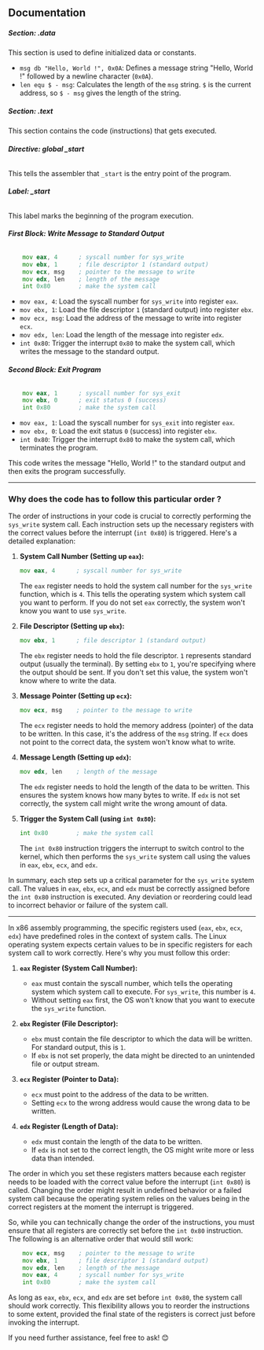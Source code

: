 ## Documentation

##### **Section: .data**
This section is used to define initialized data or constants.

- `msg db "Hello, World !", 0x0A`: Defines a message string "Hello, World !" followed by a newline character (`0x0A`).
- `len equ $ - msg`: Calculates the length of the `msg` string. `$` is the current address, so `$ - msg` gives the length of the string.

##### **Section: .text**
This section contains the code (instructions) that gets executed.

###### **Directive: global _start**
This tells the assembler that `_start` is the entry point of the program.

###### **Label: _start**
This label marks the beginning of the program execution.

###### **First Block: Write Message to Standard Output**
```asm
	mov eax, 4      ; syscall number for sys_write
	mov ebx, 1      ; file descriptor 1 (standard output)
	mov ecx, msg    ; pointer to the message to write
	mov edx, len    ; length of the message
	int 0x80        ; make the system call
```
- `mov eax, 4`: Load the syscall number for `sys_write` into register `eax`.
- `mov ebx, 1`: Load the file descriptor `1` (standard output) into register `ebx`.
- `mov ecx, msg`: Load the address of the message to write into register `ecx`.
- `mov edx, len`: Load the length of the message into register `edx`.
- `int 0x80`: Trigger the interrupt `0x80` to make the system call, which writes the message to the standard output.

###### **Second Block: Exit Program**
```asm
	mov eax, 1      ; syscall number for sys_exit
	mov ebx, 0      ; exit status 0 (success)
	int 0x80        ; make the system call
```
- `mov eax, 1`: Load the syscall number for `sys_exit` into register `eax`.
- `mov ebx, 0`: Load the exit status `0` (success) into register `ebx`.
- `int 0x80`: Trigger the interrupt `0x80` to make the system call, which terminates the program.

This code writes the message "Hello, World !" to the standard output and then exits the program successfully.

---

### Why does the code has to follow this particular order ?

The order of instructions in your code is crucial to correctly performing the `sys_write` system call. Each instruction sets up the necessary registers with the correct values before the interrupt (`int 0x80`) is triggered. Here's a detailed explanation:

1. **System Call Number (Setting up `eax`):**
   ```asm
   mov eax, 4      ; syscall number for sys_write
   ```
   The `eax` register needs to hold the system call number for the `sys_write` function, which is `4`. This tells the operating system which system call you want to perform. If you do not set `eax` correctly, the system won't know you want to use `sys_write`.

2. **File Descriptor (Setting up `ebx`):**
   ```asm
   mov ebx, 1      ; file descriptor 1 (standard output)
   ```
   The `ebx` register needs to hold the file descriptor. `1` represents standard output (usually the terminal). By setting `ebx` to `1`, you're specifying where the output should be sent. If you don't set this value, the system won't know where to write the data.

3. **Message Pointer (Setting up `ecx`):**
   ```asm
   mov ecx, msg    ; pointer to the message to write
   ```
   The `ecx` register needs to hold the memory address (pointer) of the data to be written. In this case, it's the address of the `msg` string. If `ecx` does not point to the correct data, the system won't know what to write.

4. **Message Length (Setting up `edx`):**
   ```asm
   mov edx, len    ; length of the message
   ```
   The `edx` register needs to hold the length of the data to be written. This ensures the system knows how many bytes to write. If `edx` is not set correctly, the system call might write the wrong amount of data.

5. **Trigger the System Call (using `int 0x80`):**
   ```asm
   int 0x80        ; make the system call
   ```
   The `int 0x80` instruction triggers the interrupt to switch control to the kernel, which then performs the `sys_write` system call using the values in `eax`, `ebx`, `ecx`, and `edx`.

In summary, each step sets up a critical parameter for the `sys_write` system call. The values in `eax`, `ebx`, `ecx`, and `edx` must be correctly assigned before the `int 0x80` instruction is executed. Any deviation or reordering could lead to incorrect behavior or failure of the system call.


---


In x86 assembly programming, the specific registers used (`eax`, `ebx`, `ecx`, `edx`) have predefined roles in the context of system calls. The Linux operating system expects certain values to be in specific registers for each system call to work correctly. Here's why you must follow this order:

1. **`eax` Register (System Call Number):**
   - `eax` must contain the syscall number, which tells the operating system which system call to execute. For `sys_write`, this number is `4`.
   - Without setting `eax` first, the OS won't know that you want to execute the `sys_write` function.

2. **`ebx` Register (File Descriptor):**
   - `ebx` must contain the file descriptor to which the data will be written. For standard output, this is `1`.
   - If `ebx` is not set properly, the data might be directed to an unintended file or output stream.

3. **`ecx` Register (Pointer to Data):**
   - `ecx` must point to the address of the data to be written.
   - Setting `ecx` to the wrong address would cause the wrong data to be written.

4. **`edx` Register (Length of Data):**
   - `edx` must contain the length of the data to be written.
   - If `edx` is not set to the correct length, the OS might write more or less data than intended.

The order in which you set these registers matters because each register needs to be loaded with the correct value before the interrupt (`int 0x80`) is called. Changing the order might result in undefined behavior or a failed system call because the operating system relies on the values being in the correct registers at the moment the interrupt is triggered.

So, while you can technically change the order of the instructions, you must ensure that all registers are correctly set before the `int 0x80` instruction. The following is an alternative order that would still work:

```asm
	mov ecx, msg    ; pointer to the message to write
	mov ebx, 1      ; file descriptor 1 (standard output)
	mov edx, len    ; length of the message
	mov eax, 4      ; syscall number for sys_write
	int 0x80        ; make the system call
```

As long as `eax`, `ebx`, `ecx`, and `edx` are set before `int 0x80`, the system call should work correctly. This flexibility allows you to reorder the instructions to some extent, provided the final state of the registers is correct just before invoking the interrupt.

If you need further assistance, feel free to ask! 😊
